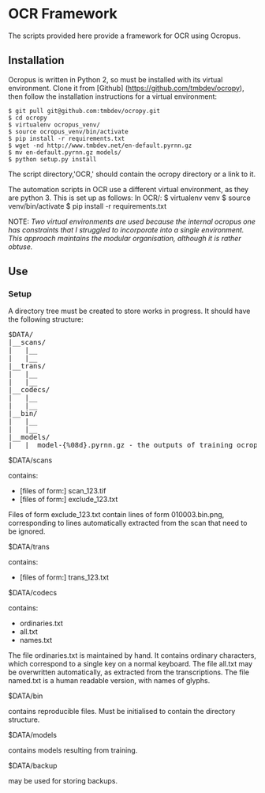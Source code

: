 # OCR Framework
The scripts provided here provide a framework for OCR using Ocropus.

## Installation
Ocropus is written in Python 2, so must be installed with its virtual environment. 
Clone it from [Github] (https://github.com/tmbdev/ocropy), then follow the installation 
instructions for a virtual environment:

    $ git pull git@github.com:tmbdev/ocropy.git
    $ cd ocropy
    $ virtualenv ocropus_venv/
    $ source ocropus_venv/bin/activate
    $ pip install -r requirements.txt
    $ wget -nd http://www.tmbdev.net/en-default.pyrnn.gz
    $ mv en-default.pyrnn.gz models/
    $ python setup.py install

The script directory,'OCR,' should contain the ocropy directory or a link to it.

The automation scripts in OCR use a different virtual environment, as they are python
3. This is set up as follows:
In OCR/:
    $ virtualenv venv
    $ source venv/bin/activate 
    $ pip install -r requirements.txt

NOTE:
*Two virtual environments are used because the internal ocropus one has constraints
that I struggled to incorporate into a single environment. This approach maintains
the modular organisation, although it is rather obtuse.*

## Use
### Setup 
A directory tree must be created to store works in progress. It should have the 
following structure:
<pre>
$DATA/
|__scans/
|   |__
|   |__
|__trans/
|   |__
|   |__
|__codecs/
|   |__
|   |__
|__bin/
|   |__
|   |__
|__models/
|   |__model-{%08d}.pyrnn.gz - the outputs of training ocropus
</pre>
$DATA/scans

contains:
* [files of form:] scan_123.tif
* [files of form:] exclude_123.txt

Files of form exclude_123.txt contain lines of form 010003.bin.png,
corresponding to lines automatically extracted from the scan that need
to be ignored.

$DATA/trans

contains:
* [files of form:] trans_123.txt

$DATA/codecs

contains:
* ordinaries.txt
* all.txt
* names.txt

The file ordinaries.txt is maintained by hand. It contains ordinary
characters, which correspond to a single key on a normal keyboard.
The file all.txt may be overwritten automatically, as extracted
from the transcriptions. The file named.txt is a human readable
version, with names of glyphs.

$DATA/bin

contains reproducible files. Must be initialised to contain the directory structure.

$DATA/models

contains models resulting from training.

$DATA/backup

may be used for storing backups.
